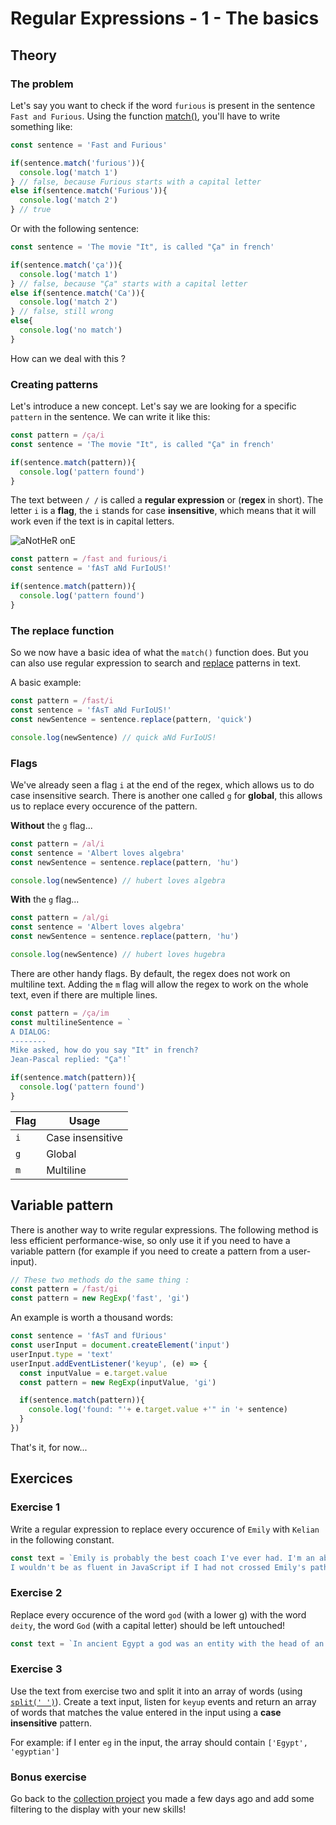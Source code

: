 # Regular Expressions - 1 - The basics

## Theory

### The problem

Let's say you want to check if the word `furious` is present in the sentence `Fast and Furious`. Using the function [match()](), you'll have to write something like:

```javascript
const sentence = 'Fast and Furious'

if(sentence.match('furious')){
  console.log('match 1')
} // false, because Furious starts with a capital letter
else if(sentence.match('Furious')){
  console.log('match 2')
} // true
```

Or with the following sentence:
```javascript
const sentence = 'The movie "It", is called "Ça" in french'

if(sentence.match('ça')){
  console.log('match 1')
} // false, because "Ça" starts with a capital letter
else if(sentence.match('Ca')){
  console.log('match 2')
} // false, still wrong
else{
  console.log('no match')
}
```

How can we deal with this ?

### Creating patterns

Let's introduce a new concept. Let's say we are looking for a specific `pattern` in the sentence. We can write it like this:
```javascript
const pattern = /ça/i
const sentence = 'The movie "It", is called "Ça" in french'

if(sentence.match(pattern)){
  console.log('pattern found')
}
```

The text between `/ /` is called a **regular expression** or (**regex** in short). The letter `i` is a **flag**, the `i` stands for case **insensitive**, which means that it will work even if the text is in capital letters.

![aNotHeR onE](https://media.giphy.com/media/VgqQhscr0X22jfxU6w/giphy.gif)

```javascript
const pattern = /fast and furious/i
const sentence = 'fAsT aNd FurIoUS!'

if(sentence.match(pattern)){
  console.log('pattern found')
}
```


### The replace function

So we now have a basic idea of what the `match()` function does. But you can also use regular expression to search and [replace](https://developer.mozilla.org/en-US/docs/Web/JavaScript/Reference/Global_Objects/String/replace) patterns in text.

A basic example:

```javascript
const pattern = /fast/i
const sentence = 'fAsT aNd FurIoUS!'
const newSentence = sentence.replace(pattern, 'quick')

console.log(newSentence) // quick aNd FurIoUS!
```

### Flags

We've already seen a flag `i` at the end of the regex, which allows us to do case insensitive search. There is another one called `g` for **global**, this allows us to replace every occurence of the pattern.

**Without** the `g` flag...

```javascript
const pattern = /al/i
const sentence = 'Albert loves algebra'
const newSentence = sentence.replace(pattern, 'hu')

console.log(newSentence) // hubert loves algebra
```

**With** the `g` flag...
```javascript
const pattern = /al/gi
const sentence = 'Albert loves algebra'
const newSentence = sentence.replace(pattern, 'hu')

console.log(newSentence) // hubert loves hugebra
```


There are other handy flags. By default, the regex does not work on multiline text. Adding the `m` flag will allow the regex to work on the whole text, even if there are multiple lines.

```javascript
const pattern = /ça/im
const multilineSentence = `
A DIALOG:
--------
Mike asked, how do you say "It" in french?
Jean-Pascal replied: "Ça"!`

if(sentence.match(pattern)){
  console.log('pattern found')
}
```


| Flag | Usage            |
|------|------------------|
| `i`  | Case insensitive |
| `g`  | Global           |
| `m`  | Multiline        |

## Variable pattern

There is another way to write regular expressions. The following method is less efficient performance-wise, so only use it if you need to have a variable pattern (for example if you need to create a pattern from a user-input).

```javascript
// These two methods do the same thing :
const pattern = /fast/gi
const pattern = new RegExp('fast', 'gi')
```

An example is worth a thousand words:
```javascript
const sentence = 'fAsT and fUrious'
const userInput = document.createElement('input')
userInput.type = 'text'
userInput.addEventListener('keyup', (e) => {
  const inputValue = e.target.value
  const pattern = new RegExp(inputValue, 'gi')

  if(sentence.match(pattern)){
    console.log('found: "'+ e.target.value +'" in '+ sentence)
  }
})
```

That's it, for now...


## Exercices

### Exercise 1

Write a regular expression to replace every occurence of `Emily` with `Kelian` in the following constant.

```javascript
const text = `Emily is probably the best coach I've ever had. I'm an absolute fan of Emily's exercices on regular expressions. 
I wouldn't be as fluent in JavaScript if I had not crossed Emily's path`
```

### Exercise 2

Replace every occurence of the word `god` (with a lower g) with the word `deity`, the word `God` (with a capital letter) should be left untouched!
```javascript
const text = `In ancient Egypt a god was an entity with the head of an animal and a human body. An egyptian god is not to be mistaken with the God that is worshipped in churches and mosque around the globe these days! God is not a god!`
```

### Exercise 3

Use the text from exercise two and split it into an array of words (using [`split(' ')`](https://developer.mozilla.org/en-US/docs/Web/JavaScript/Reference/Global_Objects/String/split)). Create a text input, listen for `keyup` events and return an array of words that matches the value entered in the input using a **case insensitive** pattern.

For example: if I enter `eg` in the input, the array should contain `['Egypt', 'egyptian']`

### Bonus exercise

Go back to the [collection project](../../../The%20Field/5.leaving_the_field) you made a few days ago and add some filtering to the display with your new skills!